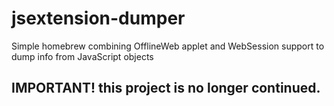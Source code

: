 # jsextension-dumper
Simple homebrew combining OfflineWeb applet and WebSession support to dump info from JavaScript objects

## **IMPORTANT!** this project is no longer continued.
